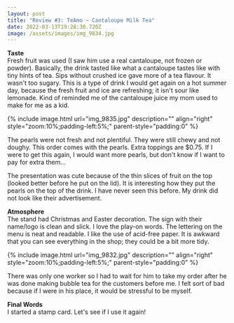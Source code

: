 ```yaml
---
layout: post
title: "Review #3: TeAmo ~ Cantaloupe Milk Tea"
date: 2022-03-13T19:28:30.720Z
image: /assets/images/img_9834.jpg
---
```

**Taste**\
Fresh fruit was used (I saw him use a real cantaloupe, not frozen or powder). Basically, the drink tasted like what a cantaloupe tastes like with tiny hints of tea. Sips without crushed ice gave more of a tea flavour. It wasn't too sugary. This is a type of drink I would get again on a hot summer day, because the fresh fruit and ice are refreshing; it isn't sour like lemonade. Kind of reminded me of the cantaloupe juice my mom used to make for me as a kid.

{% include image.html url="img_9835.jpg"  description="" align="right" style="zoom:10%;padding-left:5%;" parent-style="padding:0" %}

The pearls were not fresh and not plentiful. They were still chewy and not doughy. This order comes with the pearls. Extra toppings are $0.75. If I were to get this again, I would want more pearls, but don't know if I want to pay for extra them...

The presentation was cute because of the thin slices of fruit on the top (looked better before he put on the lid). It is interesting how they put the pearls on the top  of the drink. I have never seen this before. My drink did not look like their advertisement.

**Atmosphere**\
The stand had Christmas and Easter decoration. The sign with their name/logo is clean and slick. I love the play-on words. The lettering on the menu is neat and readable.  I like the use of acid-free paper. It is awkward that you can see everything in the shop; they could be a bit more tidy.

{% include image.html url="img_9832.jpg"  description="" align="right" style="zoom:10%;padding-left:5%;" parent-style="padding:0" %}

There was only one worker so I had to wait for him to take my order after he was done making bubble tea for the customers before me. I felt sort of bad because if I were in his place, it would be stressful to be myself.

**Final Words**\
I started a stamp card. Let's see if I use it again!